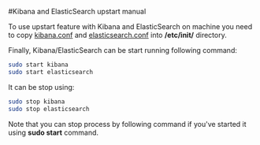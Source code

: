#Kibana and ElasticSearch upstart manual

To use upstart feature with Kibana and ElasticSearch on machine you need to copy [kibana.conf](kibana.conf) and [elasticsearch.conf](elasticsearch.conf) into **/etc/init/** directory.

Finally, Kibana/ElasticSearch can be start running following command:
```bash
sudo start kibana
sudo start elasticsearch
```
It can be stop using:
```bash
sudo stop kibana
sudo stop elasticsearch
```
Note that you can stop process by following command if you've started it using **sudo start** command.